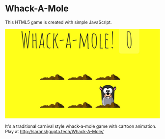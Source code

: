 # Whack-A-Mole
 
This HTML5 game is created with simple JavaScript. 

![ScreenShot](ss.JPG)

It's a traditional carnival style whack-a-mole game with cartoon animation. 
Play at http://saranshgupta.tech/Whack-A-Mole/
